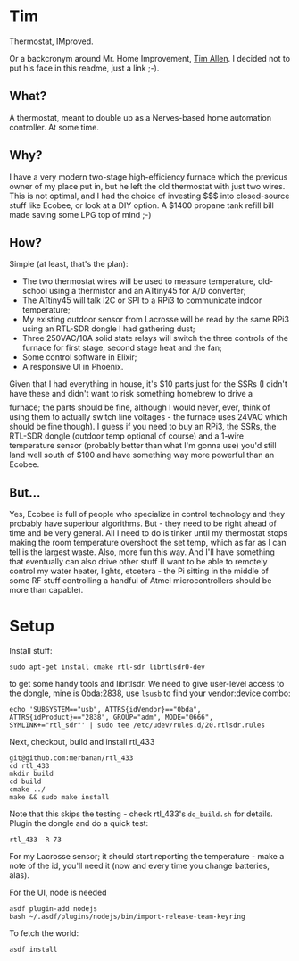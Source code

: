 # Tim

Thermostat, IMproved.

Or a backcronym around Mr. Home Improvement, [Tim Allen](https://www.google.ca/search?q=tim+allen&source=lnms&tbm=isch&sa=X&ved=0ahUKEwin2P760e7YAhVHzoMKHWAPCaIQ_AUICygC&biw=1154&bih=851). I decided not to put his face in this readme, just a link ;-).

## What? 

A thermostat, meant to double up as a Nerves-based home automation controller. At some time. 

## Why? 

I have a very modern two-stage high-efficiency furnace which the previous owner of my 
place put in, but he left the old thermostat with just two wires. This is not optimal,
and I had the choice of investing $$$ into closed-source stuff like Ecobee, or
look at a DIY option. A $1400 propane tank refill bill made saving some LPG
top of mind ;-)

## How?

Simple (at least, that's the plan):

* The two thermostat wires will be used to measure temperature, old-school using a 
  thermistor and an ATtiny45 for A/D converter;
* The ATtiny45 will talk I2C or SPI to a RPi3 to communicate indoor temperature;
* My existing outdoor sensor from Lacrosse will be read by the same RPi3 using 
  an RTL-SDR dongle I had gathering dust;
* Three 250VAC/10A solid state relays will switch the three controls of the furnace
  for first stage, second stage heat and the fan;
* Some control software in Elixir;
* A responsive UI in Phoenix. 

Given that I had everything in house, it's $10 parts just for the SSRs (I didn't have 
these and didn't want to risk something homebrew to drive a $$$$ furnace; the parts
should be fine, although I would never, ever, think of using them to actually switch
line voltages - the furnace uses 24VAC which should be fine though). I guess if you need
to buy an RPi3, the SSRs, the RTL-SDR dongle (outdoor temp optional of course) and a
1-wire temperature sensor (probably better than what I'm gonna use) you'd still land well 
south of $100 and have something way more powerful than an Ecobee. 

## But... 

Yes, Ecobee is full of people who specialize in control technology and they probably have
superiour algorithms. But - they need to be right ahead of time and be very general. All 
I need to do is tinker until my thermostat stops making the room temperature overshoot 
the set temp, which as far as I can tell is the largest waste. Also, more fun this way. And
I'll have something that eventually can also drive other stuff (I want to be able to remotely
control my water heater, lights, etcetera - the Pi sitting in the middle of some RF stuff
controlling a handful of Atmel microcontrollers should be more than capable). 

# Setup

Install stuff:

    sudo apt-get install cmake rtl-sdr librtlsdr0-dev

to get some handy tools and librtlsdr. We need to give user-level access to the dongle, mine
is 0bda:2838, use `lsusb` to find your vendor:device combo:

    echo 'SUBSYSTEM=="usb", ATTRS{idVendor}=="0bda", ATTRS{idProduct}=="2838", GROUP="adm", MODE="0666", SYMLINK+="rtl_sdr"' | sudo tee /etc/udev/rules.d/20.rtlsdr.rules
    
Next, checkout, build and install rtl_433

    git@github.com:merbanan/rtl_433
    cd rtl_433
    mkdir build
    cd build
    cmake ../
    make && sudo make install

Note that this skips the testing - check rtl\_433's `do_build.sh` for details. Plugin the dongle and do
a quick test:

    rtl_433 -R 73

For my Lacrosse sensor; it should start reporting the temperature - make a note of the id, you'll need
it (now and every time you change batteries, alas). 

For the UI, node is needed

    asdf plugin-add nodejs
    bash ~/.asdf/plugins/nodejs/bin/import-release-team-keyring
    
To fetch the world:

    asdf install
